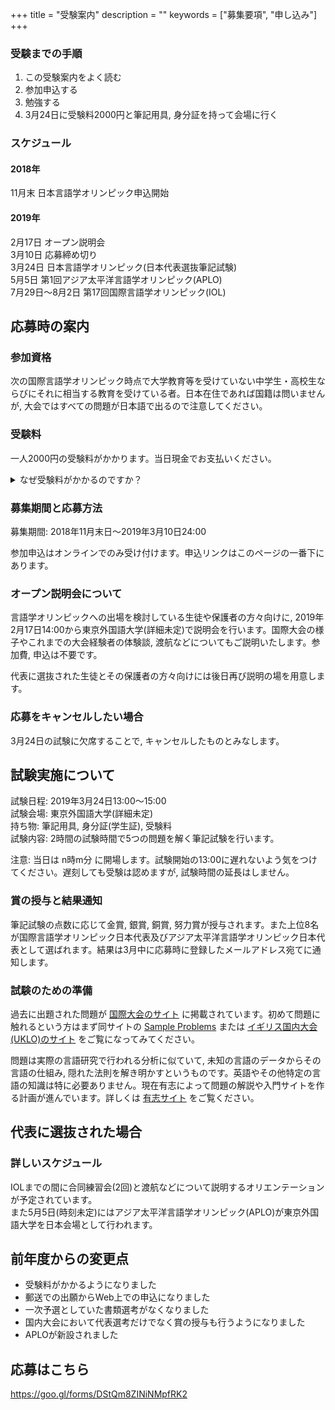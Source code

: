+++
title = "受験案内"
description = ""
keywords = ["募集要項", "申し込み"]
+++

### 受験までの手順

1. この受験案内をよく読む
1. 参加申込する
1. 勉強する
1. 3月24日に受験料2000円と筆記用具, 身分証を持って会場に行く

### スケジュール

#### 2018年

11月末  日本言語学オリンピック申込開始

#### 2019年

2月17日 オープン説明会  
3月10日 応募締め切り  
3月24日 日本言語学オリンピック(日本代表選抜筆記試験)  
5月5日  第1回アジア太平洋言語学オリンピック(APLO)  
7月29日～8月2日 第17回国際言語学オリンピック(IOL)

## 応募時の案内

### 参加資格

次の国際言語学オリンピック時点で大学教育等を受けていない中学生・高校生ならびにそれに相当する教育を受けている者。日本在住であれば国籍は問いませんが, 大会ではすべての問題が日本語で出るので注意してください。

### 受験料

一人2000円の受験料がかかります。当日現金でお支払いください。

<details><summary>なぜ受験料がかかるのですか？</summary>

</details>

### 募集期間と応募方法

募集期間: 2018年11月末日〜2019年3月10日24:00

参加申込はオンラインでのみ受け付けます。申込リンクはこのページの一番下にあります。

### オープン説明会について

言語学オリンピックへの出場を検討している生徒や保護者の方々向けに, 2019年2月17日14:00から東京外国語大学(詳細未定)で説明会を行います。国際大会の様子やこれまでの大会経験者の体験談, 渡航などについてもご説明いたします。参加費, 申込は不要です。

代表に選抜された生徒とその保護者の方々向けには後日再び説明の場を用意します。

### 応募をキャンセルしたい場合

3月24日の試験に欠席することで, キャンセルしたものとみなします。

## 試験実施について

試験日程:   2019年3月24日13:00～15:00  
試験会場:   東京外国語大学(詳細未定)  
持ち物:     筆記用具, 身分証(学生証), 受験料  
試験内容:   2時間の試験時間で5つの問題を解く筆記試験を行います。

注意:       当日は n時m分 に開場します。試験開始の13:00に遅れないよう気をつけてください。遅刻しても受験は認めますが, 試験時間の延長はしません。

### 賞の授与と結果通知

筆記試験の点数に応じて金賞, 銀賞, 銅賞, 努力賞が授与されます。また上位8名が国際言語学オリンピック日本代表及びアジア太平洋言語学オリンピック日本代表として選ばれます。結果は3月中に応募時に登録したメールアドレス宛てに通知します。

### 試験のための準備

過去に出題された問題が [国際大会のサイト](http://www.ioling.org/) に掲載されています。初めて問題に触れるという方はまず同サイトの [Sample Problems](http://www.ioling.org/problems/samples/) または [イギリス国内大会(UKLO)のサイト](http://www.uklo.org/) をご覧になってみてください。

問題は実際の言語研究で行われる分析に似ていて, 未知の言語のデータからその言語の仕組み, 隠れた法則を解き明かすというものです。英語やその他特定の言語の知識は特に必要ありません。現在有志によって問題の解説や入門サイトを作る計画が進んでいます。詳しくは [有志サイト](http://ioling.jp/) をご覧ください。

## 代表に選抜された場合

### 詳しいスケジュール

IOLまでの間に合同練習会(2回)と渡航などについて説明するオリエンテーションが予定されています。  
また5月5日(時刻未定)にはアジア太平洋言語学オリンピック(APLO)が東京外国語大学を日本会場として行われます。  


## 前年度からの変更点

- 受験料がかかるようになりました
- 郵送での出願からWeb上での申込になりました
- 一次予選としていた書類選考がなくなりました
- 国内大会において代表選考だけでなく賞の授与も行うようになりました
- APLOが新設されました

## 応募はこちら

<!--おしゃれなボタン-->
https://goo.gl/forms/DStQm8ZINiNMpfRK2